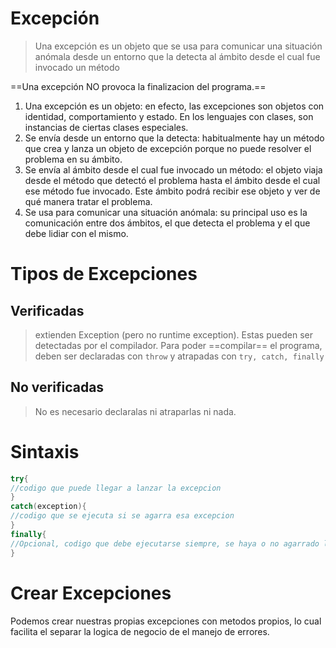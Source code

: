 # Excepción
>Una excepción es un objeto que se usa para comunicar una situación anómala desde un entorno que la detecta al ámbito desde el cual fue invocado un método

==Una excepción NO provoca la finalizacion del programa.==

1. Una excepción es un objeto: en efecto, las excepciones son objetos con identidad, comportamiento y estado. En los lenguajes con clases, son instancias de ciertas clases especiales. 
2. Se envía desde un entorno que la detecta: habitualmente hay un método que crea y lanza un objeto de excepción porque no puede resolver el problema en su ámbito. 
3. Se envía al ámbito desde el cual fue invocado un método: el objeto viaja desde el método que detectó el problema hasta el ámbito desde el cual ese método fue invocado. Este ámbito podrá recibir ese objeto y ver de qué manera tratar el problema. 
4. Se usa para comunicar una situación anómala: su principal uso es la comunicación entre dos ámbitos, el que detecta el problema y el que debe lidiar con el mismo.


# Tipos de Excepciones
## Verificadas
> extienden Exception (pero no runtime exception). Estas pueden ser detectadas por el compilador. Para poder ==compilar== el programa, deben ser declaradas con `throw` y atrapadas con `try, catch, finally`

## No verificadas
> No es necesario declaralas ni atraparlas ni nada.

# Sintaxis
```java
try{
//codigo que puede llegar a lanzar la excepcion
}
catch(exception){
//codigo que se ejecuta si se agarra esa excepcion
}
finally{
//Opcional, codigo que debe ejecutarse siempre, se haya o no agarrado la excepcion
}
```

# Crear Excepciones 
Podemos crear nuestras propias excepciones con metodos propios, lo cual facilita el separar la logica de negocio de el manejo de errores.